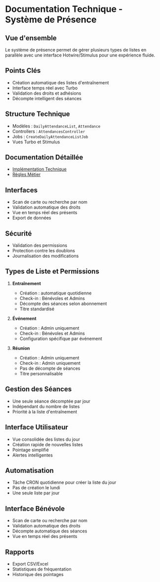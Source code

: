 # Documentation Technique - Système de Présence

## Vue d'ensemble
Le système de présence permet de gérer plusieurs types de listes en parallèle avec une interface Hotwire/Stimulus pour une expérience fluide.

## Points Clés
- Création automatique des listes d'entraînement
- Interface temps réel avec Turbo
- Validation des droits et adhésions
- Décompte intelligent des séances

## Structure Technique
- Modèles : `DailyAttendanceList`, `Attendance`
- Controllers : `AttendancesController`
- Jobs : `CreateDailyAttendanceListJob`
- Vues Turbo et Stimulus

## Documentation Détaillée
- [Implémentation Technique](docs/architecture/technical/core/features/attendance/implementation.md)
- [Règles Métier](../..../..../../requirements/1_métier/presence/regles.md)

## Interfaces
- Scan de carte ou recherche par nom
- Validation automatique des droits
- Vue en temps réel des présents
- Export de données

## Sécurité
- Validation des permissions
- Protection contre les doublons
- Journalisation des modifications

## Types de Liste et Permissions

1. **Entraînement**
   - Création : automatique quotidienne
   - Check-in : Bénévoles et Admins
   - Décompte des séances selon abonnement
   - Titre standardisé

2. **Événement**
   - Création : Admin uniquement
   - Check-in : Bénévoles et Admins
   - Configuration spécifique par événement

3. **Réunion**
   - Création : Admin uniquement
   - Check-in : Admin uniquement
   - Pas de décompte de séances
   - Titre personnalisable

## Gestion des Séances
- Une seule séance décomptée par jour
- Indépendant du nombre de listes
- Priorité à la liste d'entraînement

## Interface Utilisateur
- Vue consolidée des listes du jour
- Création rapide de nouvelles listes
- Pointage simplifié
- Alertes intelligentes

## Automatisation
- Tâche CRON quotidienne pour créer la liste du jour
- Pas de création le lundi
- Une seule liste par jour

## Interface Bénévole
- Scan de carte ou recherche par nom
- Validation automatique des droits
- Décompte automatique des séances
- Vue en temps réel des présents

## Rapports
- Export CSV/Excel
- Statistiques de fréquentation
- Historique des pointages 
